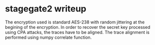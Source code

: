 # stagegate2 writeup

The encryption used is standard AES-238 with random jittering at the begining of the encryption. 
In order to recover the secret key processed using CPA attacks, the traces have to be aligned. 
The trace alignment is performed using numpy correlate function. 
